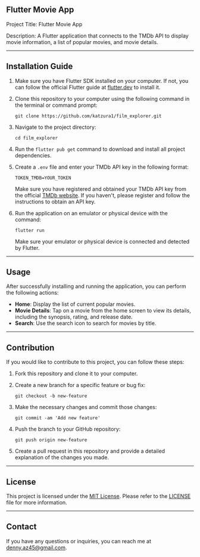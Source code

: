 ## Flutter Movie App

Project Title: Flutter Movie App

Description: A Flutter application that connects to the TMDb API to display movie information, a list of popular movies, and movie details.

---

## Installation Guide

1. Make sure you have Flutter SDK installed on your computer. If not, you can follow the official Flutter guide at [flutter.dev](https://flutter.dev/docs/get-started/install) to install it.

2. Clone this repository to your computer using the following command in the terminal or command prompt:

   ```
   git clone https://github.com/katzura1/film_explorer.git
   ```

3. Navigate to the project directory:

   ```
   cd film_explorer
   ```

4. Run the `flutter pub get` command to download and install all project dependencies.

5. Create a `.env` file and enter your TMDb API key in the following format:

   ```
   TOKEN_TMDB=YOUR_TOKEN
   ```

   Make sure you have registered and obtained your TMDb API key from the official [TMDb website](https://www.themoviedb.org/documentation/api). If you haven't, please register and follow the instructions to obtain an API key.

6. Run the application on an emulator or physical device with the command:

   ```
   flutter run
   ```

   Make sure your emulator or physical device is connected and detected by Flutter.

---

## Usage

After successfully installing and running the application, you can perform the following actions:

- **Home**: Display the list of current popular movies.
- **Movie Details**: Tap on a movie from the home screen to view its details, including the synopsis, rating, and release date.
- **Search**: Use the search icon to search for movies by title.

---

## Contribution

If you would like to contribute to this project, you can follow these steps:

1. Fork this repository and clone it to your computer.

2. Create a new branch for a specific feature or bug fix:

   ```
   git checkout -b new-feature
   ```

3. Make the necessary changes and commit those changes:

   ```
   git commit -am 'Add new feature'
   ```

4. Push the branch to your GitHub repository:

   ```
   git push origin new-feature
   ```

5. Create a pull request in this repository and provide a detailed explanation of the changes you made.

---

## License

This project is licensed under the [MIT License](LICENSE). Please refer to the [LICENSE](LICENSE) file for more information.

---

## Contact

If you have any questions or inquiries, you can reach me at [denny.az45@gmail.com](mailto:denny.az45@gmail.com).
